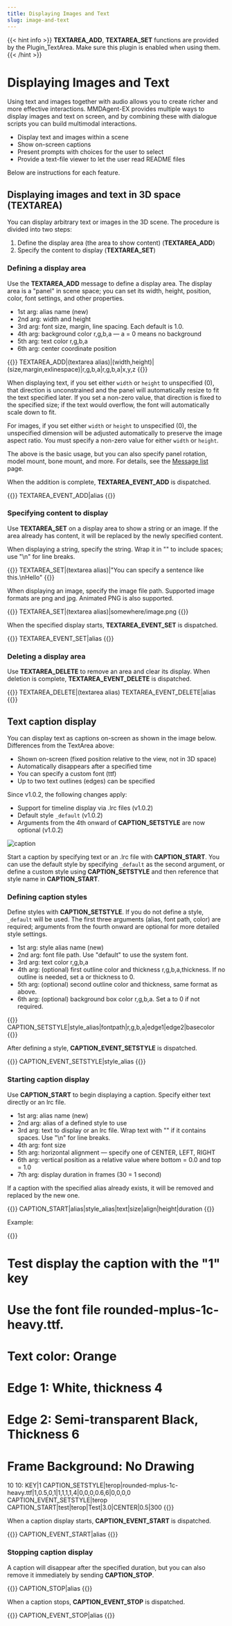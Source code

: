 ```yaml
---
title: Displaying Images and Text
slug: image-and-text
---
```

{{< hint info >}}
**TEXTAREA_ADD**, **TEXTAREA_SET** functions are provided by the Plugin_TextArea. Make sure this plugin is enabled when using them.
{{< /hint >}}

# Displaying Images and Text

Using text and images together with audio allows you to create richer and more effective interactions. MMDAgent-EX provides multiple ways to display images and text on screen, and by combining these with dialogue scripts you can build multimodal interactions.

- Display text and images within a scene
- Show on-screen captions
- Present prompts with choices for the user to select
- Provide a text-file viewer to let the user read README files

Below are instructions for each feature.

## Displaying images and text in 3D space (TEXTAREA)

You can display arbitrary text or images in the 3D scene. The procedure is divided into two steps:

1. Define the display area (the area to show content) (**TEXTAREA_ADD**)
2. Specify the content to display (**TEXTAREA_SET**)

### Defining a display area

Use the **TEXTAREA_ADD** message to define a display area. The display area is a "panel" in scene space; you can set its width, height, position, color, font settings, and other properties.

- 1st arg: alias name (new)
- 2nd arg: width and height
- 3rd arg: font size, margin, line spacing. Each default is 1.0.
- 4th arg: background color r,g,b,a — a = 0 means no background
- 5th arg: text color r,g,b,a
- 6th arg: center coordinate position

{{<message>}}
TEXTAREA_ADD|(textarea alias)|(width,height)|(size,margin,exlinespace)|r,g,b,a|r,g,b,a|x,y,z
{{</message>}}

When displaying text, if you set either `width` or `height` to unspecified (0), that direction is unconstrained and the panel will automatically resize to fit the text specified later. If you set a non-zero value, that direction is fixed to the specified size; if the text would overflow, the font will automatically scale down to fit.

For images, if you set either `width` or `height` to unspecified (0), the unspecified dimension will be adjusted automatically to preserve the image aspect ratio. You must specify a non-zero value for either `width` or `height`.

The above is the basic usage, but you can also specify panel rotation, model mount, bone mount, and more. For details, see the [Message list](../messages/) page.

When the addition is complete, **TEXTAREA_EVENT_ADD** is dispatched.

{{<message>}}
TEXTAREA_EVENT_ADD|alias
{{</message>}}

### Specifying content to display

Use **TEXTAREA_SET** on a display area to show a string or an image. If the area already has content, it will be replaced by the newly specified content.

When displaying a string, specify the string. Wrap it in "" to include spaces; use "\n" for line breaks.

{{<message>}}
TEXTAREA_SET|(textarea alias)|"You can specify a sentence like this.\nHello"
{{</message>}}

When displaying an image, specify the image file path. Supported image formats are png and jpg. Animated PNG is also supported.

{{<message>}}
TEXTAREA_SET|(textarea alias)|somewhere/image.png
{{</message>}}

When the specified display starts, **TEXTAREA_EVENT_SET** is dispatched.

{{<message>}}
TEXTAREA_EVENT_SET|alias
{{</message>}}

### Deleting a display area

Use **TEXTAREA_DELETE** to remove an area and clear its display. When deletion is complete, **TEXTAREA_EVENT_DELETE** is dispatched.

{{<message>}}
TEXTAREA_DELETE|(textarea alias)
TEXTAREA_EVENT_DELETE|alias
{{</message>}}

## Text caption display

You can display text as captions on-screen as shown in the image below. Differences from the TextArea above:

- Shown on-screen (fixed position relative to the view, not in 3D space)
- Automatically disappears after a specified time
- You can specify a custom font (ttf)
- Up to two text outlines (edges) can be specified

Since v1.0.2, the following changes apply:

- Support for timeline display via .lrc files (v1.0.2)
- Default style `_default` (v1.0.2)
- Arguments from the 4th onward of **CAPTION_SETSTYLE** are now optional (v1.0.2)

![caption](/images/caption.png)

Start a caption by specifying text or an .lrc file with **CAPTION_START**. You can use the default style by specifying `_default` as the second argument, or define a custom style using **CAPTION_SETSTYLE** and then reference that style name in **CAPTION_START**.

### Defining caption styles

Define styles with **CAPTION_SETSTYLE**. If you do not define a style, `_default` will be used. The first three arguments (alias, font path, color) are required; arguments from the fourth onward are optional for more detailed style settings.

- 1st arg: style alias name (new)
- 2nd arg: font file path. Use "default" to use the system font.
- 3rd arg: text color r,g,b,a
- 4th arg: (optional) first outline color and thickness r,g,b,a,thickness. If no outline is needed, set a or thickness to 0.
- 5th arg: (optional) second outline color and thickness, same format as above.
- 6th arg: (optional) background box color r,g,b,a. Set a to 0 if not required.

{{<message>}}
CAPTION_SETSTYLE|style_alias|fontpath|r,g,b,a|edge1|edge2|basecolor
{{</message>}}

After defining a style, **CAPTION_EVENT_SETSTYLE** is dispatched.

{{<message>}}
CAPTION_EVENT_SETSTYLE|style_alias
{{</message>}}

### Starting caption display

Use **CAPTION_START** to begin displaying a caption. Specify either text directly or an lrc file.

- 1st arg: alias name (new)
- 2nd arg: alias of a defined style to use
- 3rd arg: text to display or an lrc file. Wrap text with "" if it contains spaces. Use "\n" for line breaks.
- 4th arg: font size
- 5th arg: horizontal alignment — specify one of CENTER, LEFT, RIGHT
- 6th arg: vertical position as a relative value where bottom = 0.0 and top = 1.0
- 7th arg: display duration in frames (30 = 1 second)

If a caption with the specified alias already exists, it will be removed and replaced by the new one.

{{<message>}}
CAPTION_START|alias|style_alias|text|size|align|height|duration
{{</message>}}

Example:

{{<fst>}}

# Test display the caption with the "1" key

# Use the font file rounded-mplus-1c-heavy.ttf.

# Text color: Orange

# Edge 1: White, thickness 4

# Edge 2: Semi-transparent Black, Thickness 6

# Frame Background: No Drawing
10 10:
    KEY|1 CAPTION_SETSTYLE|terop|rounded-mplus-1c-heavy.ttf|1,0.5,0,1|1,1,1,1,4|0,0,0,0.6,6|0,0,0,0
    CAPTION_EVENT_SETSTYLE|terop CAPTION_START|test|terop|Test|3.0|CENTER|0.5|300
{{</fst>}}

When a caption display starts, **CAPTION_EVENT_START** is dispatched.

{{<message>}}
CAPTION_EVENT_START|alias
{{</message>}}

### Stopping caption display

A caption will disappear after the specified duration, but you can also remove it immediately by sending **CAPTION_STOP**.

{{<message>}}
CAPTION_STOP|alias
{{</message>}}

When a caption stops, **CAPTION_EVENT_STOP** is dispatched.

{{<message>}}
CAPTION_EVENT_STOP|alias
{{</message>}}